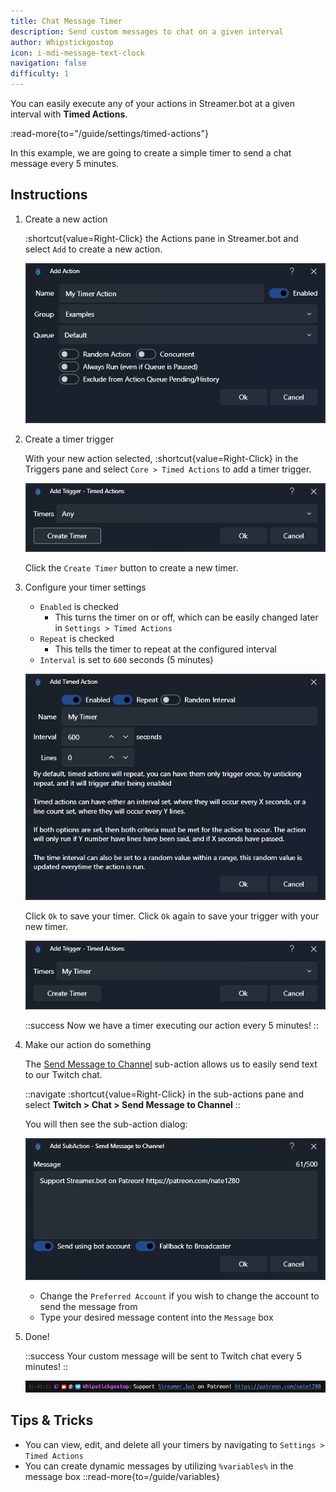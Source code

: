 ```yaml
---
title: Chat Message Timer
description: Send custom messages to chat on a given interval
author: Whipstickgostop
icon: i-mdi-message-text-clock
navigation: false
difficulty: 1
---
```


You can easily execute any of your actions in Streamer.bot at a given interval with **Timed Actions**.

:read-more{to="/guide/settings/timed-actions"}

In this example, we are going to create a simple timer to send a chat message every 5 minutes.

## Instructions

1. Create a new action

    :shortcut{value=Right-Click} the Actions pane in Streamer.bot and select `Add` to create a new action.

    ![Create Action Dialog](assets/timer-create-action.png)

2. Create a timer trigger

    With your new action selected, :shortcut{value=Right-Click} in the Triggers pane and select `Core > Timed Actions` to add a timer trigger.

    ![Create Trigger Dialog](assets/timer-create-trigger.png)

    Click the `Create Timer` button to create a new timer.

3. Configure your timer settings

    - `Enabled` is checked
      - This turns the timer on or off, which can be easily changed later in `Settings > Timed Actions`
    - `Repeat` is checked
      - This tells the timer to repeat at the configured interval
    - `Interval` is set to `600` seconds (5 minutes)

    ![Timer Settings Dialog](assets/timer-settings.png)

    Click `Ok` to save your timer. Click `Ok` again to save your trigger with your new timer.

    ![Confirm Trigger](assets/timer-save-trigger.png)

    ::success
    Now we have a timer executing our action every 5 minutes!
    ::

4. Make our action do something

    The [Send Message to Channel](/api/sub-actions/twitch/chat/send-message-to-channel) sub-action allows us to easily send text to our Twitch chat.

    ::navigate
      :shortcut{value=Right-Click} in the sub-actions pane and select **Twitch > Chat > Send Message to Channel**
    ::

    You will then see the sub-action dialog:

    ![Send Message Sub-Action](assets/timer-sub-action.png)

    - Change the `Preferred Account` if you wish to change the account to send the message from
    - Type your desired message content  into the `Message` box

5. Done!

    ::success
    Your custom message will be sent to Twitch chat every 5 minutes!
    ::

    ![Chat message preview](assets/timer-message-preview.png)


## Tips & Tricks

- You can view, edit, and delete all your timers by navigating to `Settings > Timed Actions`
- You can create dynamic messages by utilizing `%variables%` in the message box
    ::read-more{to=/guide/variables}
